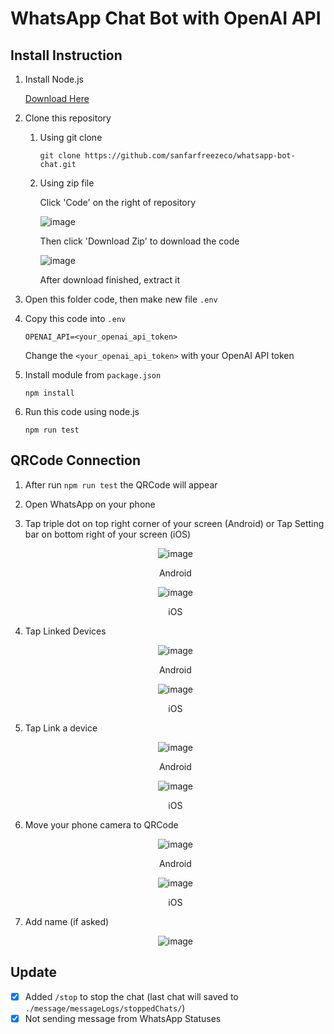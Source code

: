 # WhatsApp Chat Bot with OpenAI API

## Install Instruction

1. Install Node.js

   [Download Here](https://nodejs.org/en/download/)

2. Clone this repository

    1. Using git clone

       ```shell
       git clone https://github.com/sanfarfreezeco/whatsapp-bot-chat.git
       ```

    2. Using zip file

       Click 'Code' on the right of repository

       ![image](https://cdn1.aurellyan.my.id/md_files/github_code-btn.png)

       Then click 'Download Zip' to download the code

       ![image](https://cdn1.aurellyan.my.id/md_files/github_download_zip-btn.png)

       After download finished, extract it

3. Open this folder code, then make new file `.env`

4. Copy this code into `.env`

   ```text
   OPENAI_API=<your_openai_api_token>
   ```

   Change the `<your_openai_api_token>` with your OpenAI API token

5. Install module from `package.json`

   ```shell
   npm install
   ```

6. Run this code using node.js

   ```shell
   npm run test
   ```

## QRCode Connection

1. After run `npm run test` the QRCode will appear

2. Open WhatsApp on your phone

3. Tap triple dot on top right corner of your screen (Android) or Tap Setting bar on bottom right of your screen (iOS)
   
   <div style="text-align: center">
      
   ![image](https://cdn1.aurellyan.my.id/md_files/wa_a_triple_dot.png)
      
   Android
            
   ![image](https://cdn1.aurellyan.my.id/md_files/wa_i_setting_btn.jpeg)
   
   iOS

   </div>

4. Tap Linked Devices

   <div style="text-align: center">

   ![image](https://cdn1.aurellyan.my.id/md_files/wa_a_linked_btn.png)
   
   Android

   ![image](https://cdn1.aurellyan.my.id/md_files/wa_i_linked_btn.jpeg)

   iOS

   </div>
   
5. Tap Link a device
   
   <div style="text-align: center">

   ![image](https://cdn1.aurellyan.my.id/md_files/wa_a_add-linked.png)
   
   Android

   ![image](https://cdn1.aurellyan.my.id/md_files/wa_i_add-linked.jpeg)
   
   iOS

   </div>
   
6. Move your phone camera to QRCode

   <div style="text-align: center">

   ![image](https://cdn1.aurellyan.my.id/md_files/wa_a_scan.jpg)

   Android

   ![image](https://cdn1.aurellyan.my.id/md_files/wa_i_scan.jpeg)
   
   iOS

   </div>
   
7. Add name (if asked)

   <div style="text-align: center">

   ![image](https://cdn1.aurellyan.my.id/md_files/wa_a_linked-name.jpg)

   </div>

## Update

- [x] Added `/stop` to stop the chat (last chat will saved to `./message/messageLogs/stoppedChats/`)
- [x] Not sending message from WhatsApp Statuses